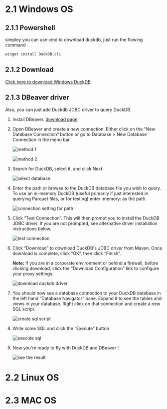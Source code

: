 # 2.1 Windows OS
## 2.1.1 Powershell
simpley you can use cmd to download duckdb, just run the flowing command

```sh
winget install DuckDB.cli
```

## 2.1.2 Download
[Click here to download Windows DuckDB](https://github.com/duckdb/duckdb/releases/download/v1.0.0/duckdb_cli-windows-amd64.zip)
## 2.1.3 DBeaver driver
Also, you can just add Duckdb JDBC driver to query DuckDB.
1. Install DBeaver. [download page](https://dbeaver.io/download/)
2. Open DBeaver and create a new connection. Either click on the “New Database Connection” button or go to Database > New Database Connection in the menu bar.
   
   ![method 1](./image/p201-DBeaver_new_database_connection.png)
   
   ![method 2](./image/p202-DBeaver_new_database_connection_menu.png)
3. Search for DuckDB, select it, and click Next.
   
   ![select database](./image/p203-DBeaver_select_database_driver.png)
4. Enter the path or browse to the DuckDB database file you wish to query. To use an in-memory DuckDB (useful primarily if just interested in querying Parquet files, or for testing) enter :memory: as the path.
   
   ![connection setting for path](./image/p204-DBeaver_connection_settings_path.png)
5. Click “Test Connection”. This will then prompt you to install the DuckDB JDBC driver. If you are not prompted, see alternative driver installation instructions below.

   ![test connection](./image/p205-DBeaver_connection_settings_test_connection.png)
6. Click “Download” to download DuckDB's JDBC driver from Maven. Once download is complete, click “OK”, then click “Finish”.

   **Note:** If you are in a corporate environment or behind a firewall, before clicking download, click the “Download Configuration” link to configure your proxy settings.

   ![download duckdb driver](./image/p206-DBeaver_download_driver_files.png)
7. You should now see a database connection to your DuckDB database in the left hand “Database Navigator” pane. Expand it to see the tables and views in your database. Right click on that connection and create a new SQL script.

   ![create sql script](./image/p207-DBeaver_new_sql_script.png)
8. Write some SQL and click the “Execute” button.

   ![execute sql](./image/p208-DBeaver_execute_query.png)
9. Now you're ready to fly with DuckDB and DBeaver !

   ![see the result](./image/p209-DBeaver_query_results.png)

# 2.2 Linux OS


# 2.3 MAC OS



